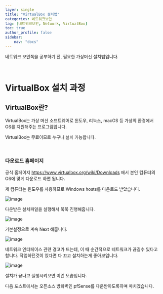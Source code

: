 ```yaml
---
layer: single
title: "VirtualBox 설치법"
categories: 네트워크보안
tag: [네트워크보안, Network, VirtualBox]
toc: true
author_profile: false
sidebar: 
    nav: "docs"
---
```


네트워크 보안쪽을 공부하기 전, 필요한 가상머신 설치법입니다.

&nbsp;
&nbsp;

# VirtualBox 설치 과정

## VirtualBox란?

VirtualBox는 가상 머신 소프트웨어로 윈도우, 리눅스, macOS 등 가상의 환경에서 OS를 지원해주는 프로그램입니다.

VirtualBox는 무료이므로 누구나 설치 가능합니다.

&nbsp;
&nbsp;

### 다운로드 홈페이지

공식 홈페이지 https://www.virtualbox.org/wiki/Downloads 에서 본인 컴퓨터의 OS에 맞게 다운로드 하면 됩니다.

제 컴퓨터는 윈도우를 사용하므로 Windows hosts를 다운로드 받았습니다.

![image](https://user-images.githubusercontent.com/104291987/200747595-b1142680-1ce7-4d5e-9ec1-020538d0d87b.png)
&nbsp;
&nbsp;

다운받은 설치파일을 실행해서 쭉쭉 진행해줍니다.

![image](https://user-images.githubusercontent.com/104291987/200747720-3687eedf-c301-4430-a199-77ffc69dff07.png)



기본설정으로 계속 Next 해줍니다.

![image](https://user-images.githubusercontent.com/104291987/200747783-05a5d5ec-b178-49e1-8834-c1251d9884ef.png)



네트워크 인터페이스 관련 경고가 뜨는데, 이 때 순간적으로 네트워크가 끊길수 있다고합니다. 작업하던것이 있다면 다 끄고 설치하는게 좋아보입니다.



![image](https://user-images.githubusercontent.com/104291987/200747888-3645930d-404f-4094-9bd9-3878489dabe7.png)



설치가 끝나고 실행시켜보면 이런 모습입니다.


다음 포스트에서는 오픈소스 방화벽인 pfSense를 다운받아도록하며 마치겠습니다.



